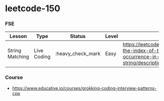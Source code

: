 # leetcode-150

### FSE
| Lesson | Type | Status | Level | Task |
|--------|------| -------|-------|------|
|String Matching| Live Coding | :heavy_check_mark | Easy | https://leetcode.com/problems/find-the-index-of-the-first-occurrence-in-a-string/description/ |
### Course
* https://www.educative.io/courses/grokking-coding-interview-patterns-cpp